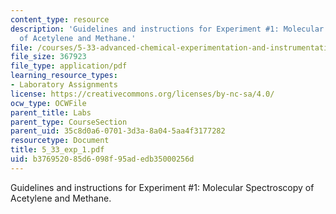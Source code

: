 ```yaml
---
content_type: resource
description: 'Guidelines and instructions for Experiment #1: Molecular Spectroscopy
  of Acetylene and Methane.'
file: /courses/5-33-advanced-chemical-experimentation-and-instrumentation-fall-2007/b376952085d6098f95adedb35000256d_5_33_exp_1.pdf
file_size: 367923
file_type: application/pdf
learning_resource_types:
- Laboratory Assignments
license: https://creativecommons.org/licenses/by-nc-sa/4.0/
ocw_type: OCWFile
parent_title: Labs
parent_type: CourseSection
parent_uid: 35c8d0a6-0701-3d3a-8a04-5aa4f3177282
resourcetype: Document
title: 5_33_exp_1.pdf
uid: b3769520-85d6-098f-95ad-edb35000256d
---
```

Guidelines and instructions for Experiment #1: Molecular Spectroscopy of Acetylene and Methane.